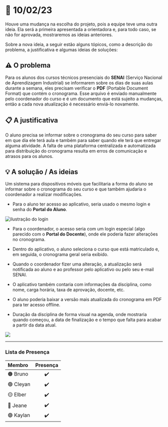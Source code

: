 
# :date: 10/02/23

Houve uma mudança na escolha do projeto, pois a equipe teve uma outra ideia. Ela será a primeira apresentada a orientadora e, para todo caso, se não for aprovada, mostraremos as ideias anteriores.

Sobre a nova ideia, a seguir estão alguns tópicos, como a descrição do problema, a justificativa e algumas ideias de soluções:

## :warning: O problema
Para os alunos dos cursos técnicos presenciais do **SENAI** (Serviço Nacional de Aprendizagem Industrial) se informarem sobre os dias de suas aulas durante a semana, eles precisam verificar o **PDF** (Portable Document Format) que contém o cronograma. Esse arquivo é enviado manualmente pelo coordenador do curso e é um documento que está sujeito a mudanças, então a cada nova atualização é necessário enviá-lo novamente.

## :clipboard: A justificativa
O aluno precisa se informar sobre o cronograma do seu curso para saber em que dia ele terá aula e também para saber quando ele terá que entregar alguma atividade. A falta de uma plataforma centralizada e automatizada para distribuição do cronograma resulta em erros de comunicação e atrasos para os alunos.

## :bulb: A solução / As ideias
Um sistema para dispositivos móveis que facilitaria a forma do aluno se informar sobre o cronograma do seu curso e que também ajudaria o coordenador a realizar modificações.

- Para o aluno ter acesso ao aplicativo, seria usado o mesmo login e senha do **Portal do Aluno**.

![ilustração do login](https://user-images.githubusercontent.com/99078231/218074908-a4a3a50b-2948-45d7-b7b2-286ae7929ac8.png)

- Para o coordenador, o acesso seria com um login especial (algo parecido com o **Portal do Docente**), onde ele poderia fazer alterações no cronograma.

- Dentro do aplicativo, o aluno seleciona o curso que está matriculado e, em seguida, o cronograma geral seria exibido.

- Quando o coordenador fizer uma alteração, a atualização será notificada ao aluno e ao professor pelo aplicativo ou pelo seu e-mail SENAI.

- O aplicativo também contaria com informações da disciplina, como nome, carga horária, taxa de aprovação, docente, etc.

- O aluno poderia baixar a versão mais atualizada do cronograma em PDF para ter acesso offline.

- Duração da disciplina de forma visual na agenda, onde mostraria quando começou, a data de finalização e o tempo que falta para acabar a partir da data atual.

![](https://user-images.githubusercontent.com/99078231/218101452-2b138c71-3ffe-4bc2-b020-6ee101686b04.png)

---

### Lista de Presença

| Membro                    | Presença           |
| :------------------------ | :----------------: |
| :orange_circle: Bruno     | :heavy_check_mark: |
| :green_circle: Cleyan     | :heavy_check_mark: |
| :yellow_circle: Elber     | :heavy_check_mark: |
| :large_blue_circle: Jeane | :heavy_check_mark: |
| :purple_circle: Kaylan    | :heavy_check_mark: |